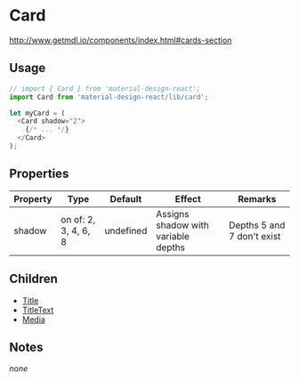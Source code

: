 # Card

http://www.getmdl.io/components/index.html#cards-section


## Usage

```javascript
// import { Card } from 'material-design-react';
import Card from 'material-design-react/lib/card';

let myCard = (
  <Card shadow="2">
    {/* ... */}
  </Card>
);
```

## Properties

Property | Type | Default | Effect | Remarks
-------- | -----| ------- | ------ | -------
shadow | on of: 2, 3, 4, 6, 8 | undefined | Assigns shadow with variable depths | Depths 5 and 7 don't exist

## Children

* [Title](./title/README.md)
* [TitleText](./title-text/README.md)
* [Media](./media/README.md)

## Notes
*none*
